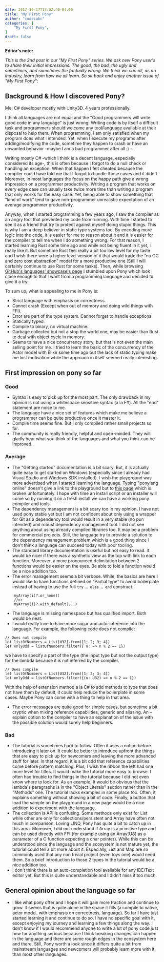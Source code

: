 ```yaml
---
date: 2017-10-17T17:52:40-04:00
title: "My First Pony"
author: "codecabc"
categories: [
    "My First Pony",
]
draft: false
---
```


**Editor's note:**

_This is the 2nd post in our "My First Pony" series. We ask new Pony user's to share their initial impressions. The good, the bad, the ugly and sometimes, and sometimes the factually wrong. We think we can all, as an industry, learn from how we all learn. So sit back and enjoy another issue of "My First Pony":_

## Background & How I discovered Pony?

Me: C#  developer mostly with Unity3D. 4 years professionally.

I think all languages are not equal and the “Good programmers will write good code in any language” is just wrong. Writing code is by itself a difficult task and programmers should welcome any tool/language available at their disposal to help them. When programming, I am only satisfied when my program does what I intended. Yet, when I execute my programs after adding/modifying the code, sometime they happen to crash or have an unwanted behavior -maybe I am a bad programmer after all :) -.

Writing mostly C# -which I think is a decent language, especially considered its age-, this is often because I forgot to do a null check or handling an exception. When that happen I felt cheated because the compiler could have told me that I forgot to handle those cases and it didn't. Moreover, in most languages the focus on the happy path give a wrong impression on a programmer productivity. Writing a program that works on every edge case can usually take twice more time than writing a program that only works for the easy case. Yet, being able to show something that “kind of work” tend to gave non-programmer unrealistic expectation of an average programmer productivity.

Anyway, when I started programming a few years ago, I saw the compiler as an angry tool that prevented my code from running. With time I started to see it as a friend that try to protect against myself doing stupid things. This is why I am a deep believer in static type systems too. By encoding more logic into the code, it is easier for me to reason about it and it is easier for the compiler to tell me when I do something wrong. For that reason, I started learning Rust some time ago and while not being fluent in it yet, I really like it. But sometime Rust feel really a bit too low level for my taste and I wish there were a higher level version of it that would trade the “no GC and zero cost abstraction” model for a more productive one (Still I will certainly continue to use Rust for some tasks). Then, while browsing [GitHub's languages' showcase's page](https://github.com/collections/programming-languages) I stumbled upon Pony which look close enough to that I want from a programming language and decided to give it a try.

To sum up, what is appealing to me in Pony is:

* Strict language with emphasis on correctness.
* Cannot crash (Except when out of memory and doing wild things with FFI).
* Error are part of the type system. Cannot forget to handle exceptions.
* Statically typed.
* Compile to binary, no virtual machine.
* Garbage collected but not a stop the world one, may be easier than Rust to deal with object cycle in memory.
* Seems to have a nice concurrency story, but that is not even the main selling point for me. I tried to learn the basic of the concurrency of the Actor model with Elixir some time ago but the lack of static typing make me lost motivation while the approach in itself seemed really interesting.

## First impression on pony so far

### Good

* Syntax is easy to pick up for the most part. The only drawback in my opinion is not using a whitespace sensitive syntax (a la F#). All the "end" statement are noise to me.
* The language have a nice set of features which make me believe a programmer can be quite productive once it master it.
* Compile time seems fine. But I only compiled rather small projects so far.
* The community is really friendly, helpful and open-minded. They will gladly hear what you think of the languages and what you think can be improved.

### Average

* The "Getting started" documentation is a bit scary. But, it is actually quite easy to get started on Windows (especially since I already had Visual Studio and Windows SDK installed). I wish the playground was more advertised when I started learning the language. Typing "ponylang online" doesn't give a link to the playground but to [this page](http://sandbox.ponylang.io/) which is broken unfortunately. I hope with time an install script or an installer will come so by running it on a fresh install we can have a working pony compiler and tools.
* The dependency management is a bit scary too in my opinion. I have not used pony stable yet but I am not confident about only using a wrapper for Git as a dependency tool would result in a very stable (no pun intended) and robust dependency management tool. I did not see anything about using already compiled libraries too. It may be a problem for commercial projects. Still, the language try to provide a solution to the dependency management problem which is a good thing since I don't think a language can succeed today with poor tooling.
* The standard library documentation is useful but not easy to read. It would be nicer if there was a synthetic view as the top with link to each function. Moreover, a more pronounced delimitation between 2 functions would be easier on the eyes. Be able to fold a function would be a nice addition too.
* The error management seems a bit verbose. While, the basics are here I would like to have functions defined on “Partial type” to avoid boilerplate instead of having to use the full ```try … else … end``` construct.

```pony
    myArray(i)?.or_none()
    //or
    myArray(i)?.with_default(...)
```

* The language is missing namespace but has qualified import. Both would be neat.
* I would really love to have more sugar and auto-inference into the language. For example, the following code does not compile:

```pony
// Does not compile
let listOfNumbers = List[U32].from([1; 2; 3; 4])
let onlyOdd = listOfNumbers.filter({ n: => n % 2 == 1})
```

we have to specify a part of the type (the input type but not the output type) for the lambda because it is not inferred by the compiler.

```pony
// Does compile
let listOfNumbers = List[U32].from([1; 2; 3; 4])
let onlyOdd = listOfNumbers.filter({(n: U32) => n % 2 == 1})
```

With the help of extension method a la C# to add methods to type that does not have them by default, it could help reduce the boilerplate in some cases. Maybe Pony can come with a thing to help in that area.

* The error messages are quite good for simple cases, but sometime a bit cryptic when mixing reference capabilities, generic and aliasing. An – explain option to the compiler to have an explanation of the issue with the possible solution would surely help beginners.

### Bad

* The tutorial is sometimes hard to follow. Often it uses a notion before introducing it later on. It could be better to introduce upfront the things that are easy to pick up for newcomers and leaving the more advanced stuff for later. In that regard, it is a bit odd that reference capabilities come before pattern matching. Plus, I wish the ribbon the left had one more level for titles. It would make the tutorial more easy to browse. I often had trouble to find things in the tutorial because I did not even know where to look for. As an example, It would be obvious that the lambda's paragraphs is in the  "Object Literals" section rather than in the "Methods" one. The tutorial lacks examples in some place too. Often, it explains something without showing a bit of code. Finally, a button that load the sample on the playground in a new page would be a nice addition to experiment with the language.
* The collection is API is confusing. Some methods only exist for List while other are only for collections/persistent and Array have often not much in comparison. Loving LINQ, Pony has quite a bit to catch up in this area. Moreover, I did not understood if Array is a primitive type and can be used directly with FFI (for example using an Array[U8] as a parameter of a C function expecting a char pointer). While this can be understood since the language and the ecosystem is not mature yet, the tutorial could tell a bit more about it. Especially, List and Map are so commonly used that any non trivial project (even toys one) would need them. So a brief introduction to those 2 types in the tutorial would be a nice addition too.
* I don't think there is an auto-completion tool available for any IDE/Text editor yet. But this is quite understandable and I didn't miss it too much.

## General opinion about the language so far

* I like what pony offer and I hope it will gain more traction and continue to grow. It seems that is quite alone in the space it fills (a compile to native, actor model, with emphasis on correctness, language). So far I have just started learning it and continue to do so. I have no specific goal with it, except enjoying my journey and learning a few things along the way. I don't know if I would recommend anyone to write a lot of pony code just now for anything serious because I think breaking changes can happen in the language and there are some rough edges in the ecosystem here and there. Still, Pony worth a look since it differs quite a bit from mainstream languages and newcomers will probably learn more with it than most other languages.
